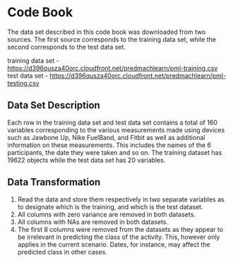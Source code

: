 # Code Book
The data set described in this code book was downloaded from two sources. The first source corresponds to the training data set, while the second corresponds to the test data set. 

training data set - https://d396qusza40orc.cloudfront.net/predmachlearn/pml-training.csv
test data set - https://d396qusza40orc.cloudfront.net/predmachlearn/pml-testing.csv


## Data Set Description
Each row in the training data set and test data set contains a total of 160 variables corresponding to the various measurements made using devices such as Jawbone Up, Nike FuelBand, and Fitbit as well as additional information on these measurements. This includes the names of the 6 participants, the date they were taken and so on. The training dataset has 19622 objects while the test data set has 20 variables. 

## Data Transformation
1. Read the data and store them respectively in two separate variables as to designate which is the training, and which is the test dataset.
2. All columns with zero variance are removed in both datasets.
3. All columns with NAs are removed in both datasets.
4. The first 8 columns were removed from the datasets as they appear to be irrelevant in predicting the class of the activity. This, however only applies in the current scenario. Dates, for instance, may affect the predicted class in other cases. 